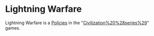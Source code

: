 # Lightning Warfare

Lightning Warfare is a [Policies](policy) in the "[Civilization%20%28series%29](Civilization)" games.